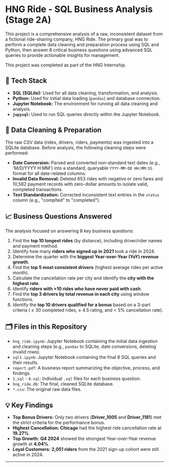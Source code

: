 # HNG Ride - SQL Business Analysis (Stage 2A)

This project is a comprehensive analysis of a raw, inconsistent dataset from a fictional ride-sharing company, HNG Ride. The primary goal was to perform a complete data cleaning and preparation process using SQL and Python, then answer 8 critical business questions using advanced SQL queries to provide actionable insights for management.

This project was completed as part of the HNG Internship.

## 🚀 Tech Stack
* **SQL (SQLite):** Used for all data cleaning, transformation, and analysis.
* **Python:** Used for initial data loading (`pandas`) and database connection.
* **Jupyter Notebook:** The environment for running all data cleaning and analysis.
* **`jupysql`:** Used to run SQL queries directly within the Jupyter Notebook.

## 🧹 Data Cleaning & Preparation
The raw CSV data (rides, drivers, riders, payments) was ingested into a SQLite database. Before analysis, the following cleaning steps were performed:

* **Date Conversion:** Parsed and converted non-standard text dates (e.g., 'M/D/YYYY H:MM') into a standard, queryable `YYYY-MM-DD HH:MM:SS` format for all date-related columns.
* **Invalid Data Removal:** Deleted 653 rides with negative or zero fares and 10,582 payment records with zero-dollar amounts to isolate valid, completed transactions.
* **Text Standardization:** Corrected inconsistent text entries in the `status` column (e.g., "complted" to "completed").

## 📈 Business Questions Answered
The analysis focused on answering 8 key business questions:

1.  Find the **top 10 longest rides** (by distance), including driver/rider names and payment method.
2.  Identify how many **riders who signed up in 2021** took a ride in 2024.
3.  Determine the quarter with the **biggest Year-over-Year (YoY) revenue growth**.
4.  Find the **top 5 most consistent drivers** (highest average rides per active month).
5.  Calculate the cancellation rate per city and identify the **city with the highest rate**.
6.  Identify **riders with >10 rides who have never paid with cash**.
7.  Find the **top 3 drivers by total revenue in each city** using window functions.
8.  Identify the **top 10 drivers qualified for a bonus** based on a 3-part criteria ( $\ge$ 30 completed rides, $\ge$ 4.5 rating, and < 5% cancellation rate).

## 🗂 Files in this Repository
* `hng_ride.ipynb`: Jupyter Notebook containing the initial data ingestion and cleaning steps (e.g., `pandas` to SQLite, date conversions, deleting invalid rows).
* `sql1.ipynb`: Jupyter Notebook containing the final 8 SQL queries and their results.
* `report.pdf`: A business report summarizing the objective, process, and findings.
* `1.sql` - `8.sql`: Individual `.sql` files for each business question.
* `hng_ride.db`: The final, cleaned SQLite database.
* `*.csv`: The original raw data files.

## 💡 Key Findings
* **Top Bonus Drivers:** Only two drivers (**Driver_1005** and **Driver_1181**) met the strict criteria for the performance bonus.
* **Highest Cancellation:** **Chicago** had the highest ride cancellation rate at **19.27%**.
* **Top Growth:** **Q4 2024** showed the strongest Year-over-Year revenue growth at **4.04%**.
* **Loyal Customers:** **2,051 riders** from the 2021 sign-up cohort were still active in 2024.

---
